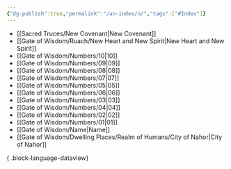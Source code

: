 ```yaml
---
{"dg-publish":true,"permalink":"/an-index/n/","tags":["#Index"]}
---
```



- [[Sacred Truces/New Covenant\|New Covenant]]
- [[Gate of Wisdom/Ruach/New Heart and New Spirit\|New Heart and New Spirit]]
- [[Gate of Wisdom/Numbers/10\|10]]
- [[Gate of Wisdom/Numbers/09\|09]]
- [[Gate of Wisdom/Numbers/08\|08]]
- [[Gate of Wisdom/Numbers/07\|07]]
- [[Gate of Wisdom/Numbers/05\|05]]
- [[Gate of Wisdom/Numbers/06\|06]]
- [[Gate of Wisdom/Numbers/03\|03]]
- [[Gate of Wisdom/Numbers/04\|04]]
- [[Gate of Wisdom/Numbers/02\|02]]
- [[Gate of Wisdom/Numbers/01\|01]]
- [[Gate of Wisdom/Name\|Name]]
- [[Gate of Wisdom/Dwelling Places/Realm of Humans/City of Nahor\|City of Nahor]]

{ .block-language-dataview}